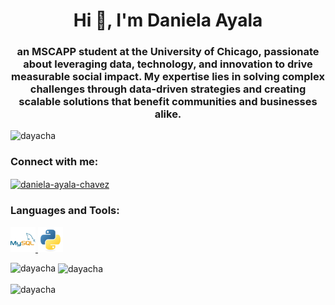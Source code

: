 <h1 align="center">Hi 👋, I'm Daniela Ayala</h1>
<h3 align="center">an MSCAPP student at the University of Chicago, passionate about leveraging data, technology, and innovation to drive measurable social impact. My expertise lies in solving complex challenges through data-driven strategies and creating scalable solutions that benefit communities and businesses alike.</h3>

<p align="left"> <img src="https://komarev.com/ghpvc/?username=dayacha&label=Profile%20views&color=0e75b6&style=flat" alt="dayacha" /> </p>

<h3 align="left">Connect with me:</h3>
<p align="left">
<a href="https://linkedin.com/in/daniela-ayala-chavez" target="blank"><img align="center" src="https://raw.githubusercontent.com/rahuldkjain/github-profile-readme-generator/master/src/images/icons/Social/linked-in-alt.svg" alt="daniela-ayala-chavez" height="30" width="40" /></a>
</p>

<h3 align="left">Languages and Tools:</h3>
<p align="left"> <a href="https://www.mysql.com/" target="_blank" rel="noreferrer"> <img src="https://raw.githubusercontent.com/devicons/devicon/master/icons/mysql/mysql-original-wordmark.svg" alt="mysql" width="40" height="40"/> </a> <a href="https://www.python.org" target="_blank" rel="noreferrer"> <img src="https://raw.githubusercontent.com/devicons/devicon/master/icons/python/python-original.svg" alt="python" width="40" height="40"/> </a> </p>

<p><img align="left" src="https://github-readme-stats.vercel.app/api/top-langs?username=dayacha&show_icons=true&locale=en&layout=compact" alt="dayacha" /></p>

<p>&nbsp;<img align="center" src="https://github-readme-stats.vercel.app/api?username=dayacha&show_icons=true&locale=en" alt="dayacha" /></p>

<p><img align="center" src="https://github-readme-streak-stats.herokuapp.com/?user=dayacha&" alt="dayacha" /></p>


